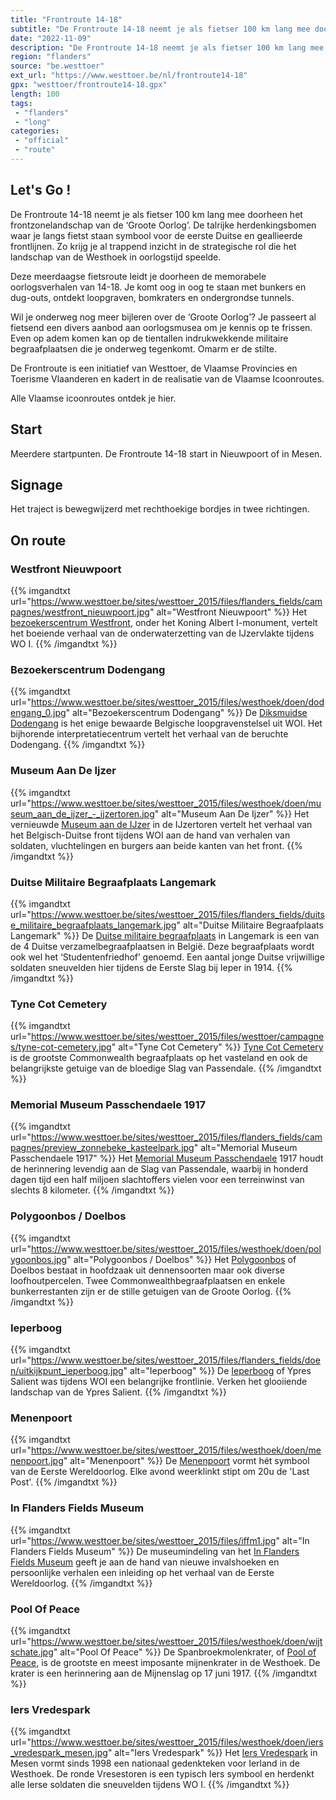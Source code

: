 ```yaml
---
title: "Frontroute 14-18"
subtitle: "De Frontroute 14-18 neemt je als fietser 100 km lang mee doorheen het frontzonelandschap van de ‘Groote Oorlog’"
date: "2022-11-09"
description: "De Frontroute 14-18 neemt je als fietser 100 km lang mee doorheen het frontzonelandschap van de ‘Groote Oorlog’"
region: "flanders"
source: "be.westtoer"
ext_url: "https://www.westtoer.be/nl/frontroute14-18"
gpx: "westtoer/frontroute14-18.gpx"
length: 100
tags:
 - "flanders"
 - "long"
categories:
 - "official"
 - "route"
---
```


## Let's Go ! 

De Frontroute 14-18 neemt je als fietser 100 km lang mee doorheen het frontzonelandschap van de ‘Groote Oorlog’. De talrijke herdenkingsbomen waar je langs fietst staan symbool voor de eerste Duitse en geallieerde frontlijnen. Zo krijg je al trappend inzicht in de strategische rol die het landschap van de Westhoek in oorlogstijd speelde.

Deze meerdaagse fietsroute leidt je doorheen de memorabele oorlogsverhalen van 14-18. Je komt oog in oog te staan met bunkers en dug-outs, ontdekt loopgraven, bomkraters en ondergrondse tunnels.

Wil je onderweg nog meer bijleren over de ‘Groote Oorlog’? Je passeert al fietsend een divers aanbod aan oorlogsmusea om je kennis op te frissen. Even op adem komen kan op de tientallen indrukwekkende militaire begraafplaatsen die je onderweg tegenkomt. Omarm er de stilte.

De Frontroute is een initiatief van Westtoer, de Vlaamse Provincies en Toerisme Vlaanderen en kadert in de realisatie van de Vlaamse Icoonroutes.

Alle Vlaamse icoonroutes ontdek je hier.

## Start

Meerdere startpunten. De Frontroute 14-18 start in Nieuwpoort of in Mesen.

## Signage

Het traject is bewegwijzerd met rechthoekige bordjes in twee richtingen.

## On route

### Westfront Nieuwpoort

{{% imgandtxt url="https://www.westtoer.be/sites/westtoer_2015/files/flanders_fields/campagnes/westfront_nieuwpoort.jpg" alt="Westfront Nieuwpoort" %}}
Het [bezoekerscentrum Westfront](https://www.westtoer.be/nl/doen/westfront-nieuwpoort), onder het Koning Albert I-monument, vertelt het boeiende verhaal van de onderwaterzetting van de IJzervlakte tijdens WO I.
{{% /imgandtxt %}}

### Bezoekerscentrum Dodengang

{{% imgandtxt url="https://www.westtoer.be/sites/westtoer_2015/files/westhoek/doen/dodengang_0.jpg" alt="Bezoekerscentrum Dodengang" %}}
De [Diksmuidse Dodengang](https://www.westtoer.be/nl/doen/bezoekerscentrum-dodengang) is het enige bewaarde Belgische loopgravenstelsel uit WOI. Het bijhorende interpretatiecentrum vertelt het verhaal van de beruchte Dodengang.
{{% /imgandtxt %}}

### Museum Aan De Ijzer

{{% imgandtxt url="https://www.westtoer.be/sites/westtoer_2015/files/westhoek/doen/museum_aan_de_ijzer_-_ijzertoren.jpg" alt="Museum Aan De Ijzer" %}}
Het vernieuwde [Museum aan de IJzer](https://www.westtoer.be/nl/doen/museum-aan-de-ijzer) in de IJzertoren vertelt het verhaal van het Belgisch-Duitse front tijdens WOI aan de hand van verhalen van soldaten, vluchtelingen en burgers aan beide kanten van het front.
{{% /imgandtxt %}}

### Duitse Militaire Begraafplaats Langemark

{{% imgandtxt url="https://www.westtoer.be/sites/westtoer_2015/files/flanders_fields/duitse_militaire_begraafplaats_langemark.jpg" alt="Duitse Militaire Begraafplaats Langemark" %}}
De [Duitse militaire begraafplaats](https://www.westtoer.be/nl/doen/duitse-militaire-begraafplaats-langemark) in Langemark is een van de 4 Duitse verzamelbegraafplaatsen in België. Deze begraafplaats wordt ook wel het ‘Studentenfriedhof’ genoemd. Een aantal jonge Duitse vrijwillige soldaten sneuvelden hier tijdens de Eerste Slag bij Ieper in 1914.
{{% /imgandtxt %}}

### Tyne Cot Cemetery

{{% imgandtxt url="https://www.westtoer.be/sites/westtoer_2015/files/westtoer/campagnes/tyne-cot-cemetery.jpg" alt="Tyne Cot Cemetery" %}}
[Tyne Cot Cemetery](https://www.westtoer.be/nl/doen/tyne-cot-cemetery) is de grootste Commonwealth begraafplaats op het vasteland en ook de belangrijkste getuige van de bloedige Slag van Passendale.
{{% /imgandtxt %}}

### Memorial Museum Passchendaele 1917

{{% imgandtxt url="https://www.westtoer.be/sites/westtoer_2015/files/flanders_fields/campagnes/preview_zonnebeke_kasteelpark.jpg" alt="Memorial Museum Passchendaele 1917" %}}
Het [Memorial Museum Passchendaele](https://www.westtoer.be/nl/arrangementen/memorial-museum-passchendaele-1917) 1917 houdt de herinnering levendig aan de Slag van Passendale, waarbij in honderd dagen tijd een half miljoen slachtoffers vielen voor een terreinwinst van slechts 8 kilometer.
{{% /imgandtxt %}}

### Polygoonbos / Doelbos

{{% imgandtxt url="https://www.westtoer.be/sites/westtoer_2015/files/westhoek/doen/polygoonbos.jpg" alt="Polygoonbos / Doelbos" %}}
Het [Polygoonbos](https://www.westtoer.be/nl/doen/polygoonbos-doelbos) of Doelbos bestaat in hoofdzaak uit dennensoorten maar ook diverse loofhoutpercelen. Twee Commonwealthbegraafplaatsen en enkele bunkerrestanten zijn er de stille getuigen van de Groote Oorlog.
{{% /imgandtxt %}}

### Ieperboog

{{% imgandtxt url="https://www.westtoer.be/sites/westtoer_2015/files/flanders_fields/doen/uitkijkpunt_ieperboog.jpg" alt="Ieperboog" %}}
De [Ieperboog](https://www.westtoer.be/nl/doen/ieperboog) of Ypres Salient was tijdens WOI een belangrijke frontlinie. Verken het glooiiende landschap van de Ypres Salient.
{{% /imgandtxt %}}

### Menenpoort

{{% imgandtxt url="https://www.westtoer.be/sites/westtoer_2015/files/westhoek/doen/menenpoort.jpg" alt="Menenpoort" %}}
De [Menenpoort](https://www.westtoer.be/nl/doen/menenpoort) vormt hét symbool van de Eerste Wereldoorlog. Elke avond weerklinkt stipt om 20u de 'Last Post'.
{{% /imgandtxt %}}

### In Flanders Fields Museum

{{% imgandtxt url="https://www.westtoer.be/sites/westtoer_2015/files/iffm1.jpg" alt="In Flanders Fields Museum" %}}
De museumindeling van het [In Flanders Fields Museum](https://www.westtoer.be/nl/doen/flanders-fields-museum) geeft je aan de hand van nieuwe invalshoeken en persoonlijke verhalen een inleiding op het verhaal van de Eerste Wereldoorlog.
{{% /imgandtxt %}}

### Pool Of Peace

{{% imgandtxt url="https://www.westtoer.be/sites/westtoer_2015/files/westhoek/doen/wijtschate.jpg" alt="Pool Of Peace" %}}
De Spanbroekmolenkrater, of [Pool of Peace](https://www.westtoer.be/nl/doen/pool-peace), is de grootste en meest imposante mijnenkrater in de Westhoek. De krater is een herinnering aan de Mijnenslag op 17 juni 1917.
{{% /imgandtxt %}}

### Iers Vredespark

{{% imgandtxt url="https://www.westtoer.be/sites/westtoer_2015/files/westhoek/doen/iers_vredespark_mesen.jpg" alt="Iers Vredespark" %}}
Het [Iers Vredespark](https://www.westtoer.be/nl/doen/iers-vredespark) in Mesen vormt sinds 1998 een nationaal gedenkteken voor Ierland in de Westhoek. De ronde Vresestoren is een typisch Iers symbool en herdenkt alle Ierse soldaten die sneuvelden tijdens WO I.
{{% /imgandtxt %}}


